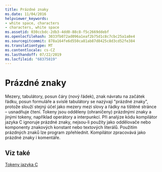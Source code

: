 ```yaml
---
title: Prázdné znaky
ms.date: 11/04/2016
helpviewer_keywords:
- white space, characters
- characters, white space
ms.assetid: 030ccbdc-2db3-4dd0-88c8-f5c2669ddebf
ms.openlocfilehash: 3033fb072ad096a1eaf2b75d1c8c7cbc25a1a8e4
ms.sourcegitcommit: 878a164fe6d550ca81ab87d8425c8d3cd52fe384
ms.translationtype: MT
ms.contentlocale: cs-CZ
ms.lasthandoff: 07/22/2019
ms.locfileid: "68375819"
---
```

# <a name="white-space-characters"></a>Prázdné znaky

Mezery, tabulátory, posun čáry (nový řádek), znak návratu na začátek řádku, posun formuláře a svislé tabulátory se nazývají "prázdné znaky", protože slouží stejný účel jako mezery mezi slovy a řádky na tištěné stránce – usnadňuje čtení. Tokeny jsou odděleny (ohraničeny) prázdnými znaky a jinými tokeny, například operátory a interpunkcí. Při analýze kódu kompilátor jazyka C ignoruje prázdné znaky, nejsou-li použity jako oddělovače nebo komponenty znakových konstant nebo textových literálů. Použitím prázdných znaků lze program zpřehlednit. Kompilátor zpracovává jako prázdné znaky i komentáře.

## <a name="see-also"></a>Viz také

[Tokeny jazyka C](../c-language/c-tokens.md)
